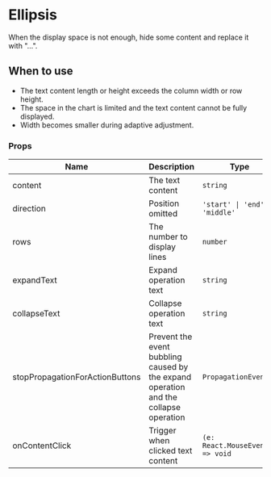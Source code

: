 # Ellipsis <Experimental></Experimental>

When the display space is not enough, hide some content and replace it with "...".

## When to use

- The text content length or height exceeds the column width or row height.
- The space in the chart is limited and the text content cannot be fully displayed.
- Width becomes smaller during adaptive adjustment.

<code src="./demos/demo1.tsx"></code>

### Props

| Name                            | Description                                                                          | Type                            | Default |
| ------------------------------- | ------------------------------------------------------------------------------------ | ------------------------------- | ------- |
| content                         | The text content                                                                     | `string`                        | -       |
| direction                       | Position omitted                                                                     | `'start' \| 'end' \| 'middle'`  | `'end'` |
| rows                            | The number to display lines                                                          | `number`                        | `1`     |
| expandText                      | Expand operation text                                                                | `string`                        | `''`    |
| collapseText                    | Collapse operation text                                                              | `string`                        | `''`    |
| stopPropagationForActionButtons | Prevent the event bubbling caused by the expand operation and the collapse operation | `PropagationEvent[]`            | `[]`    |
| onContentClick                  | Trigger when clicked text content                                                    | `(e: React.MouseEvent) => void` | -       |
